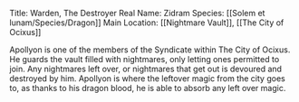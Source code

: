 Title: Warden, The Destroyer
Real Name: Zidram
Species: [[Solem et lunam/Species/Dragon]]
Main Location: [[Nightmare Vault]], [[The City of Ocixus]]


Apollyon is one of the members of the Syndicate within The City of Ocixus. He guards the vault filled with nightmares, only letting ones permitted to join. Any nightmares left over, or nightmares that get out is devoured and destroyed by him. Apollyon is where the leftover magic from the city goes to, as thanks to his dragon blood, he is able to absorb any left over magic.